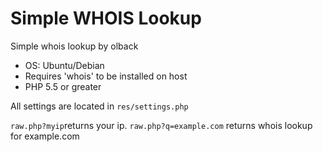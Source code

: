 # Simple WHOIS Lookup
Simple whois lookup by olback

* OS: Ubuntu/Debian
* Requires 'whois' to be installed on host
* PHP 5.5 or greater

All settings are located in ```res/settings.php```

```raw.php?myip```returns your ip.
```raw.php?q=example.com``` returns whois lookup for example.com
